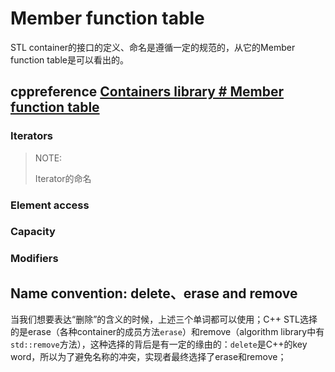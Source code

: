 # Member function table

STL container的接口的定义、命名是遵循一定的规范的，从它的Member function table是可以看出的。

## cppreference [Containers library # Member function table](https://en.cppreference.com/w/cpp/container#Member_function_table)



### Iterators

> NOTE:
>
> Iterator的命名

### Element access



### Capacity



### Modifiers







## Name convention: delete、erase and remove

当我们想要表达“删除”的含义的时候，上述三个单词都可以使用；C++ STL选择的是erase（各种container的成员方法`erase`）和remove（algorithm library中有`std::remove`方法），这种选择的背后是有一定的缘由的：`delete`是C++的key word，所以为了避免名称的冲突，实现者最终选择了erase和remove；